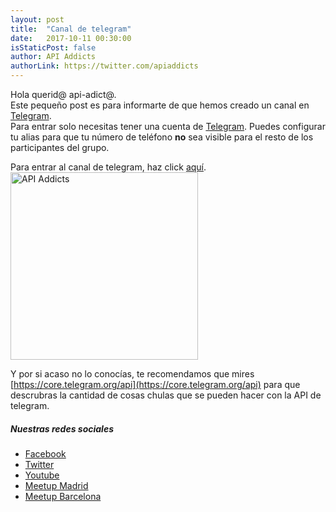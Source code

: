 ```yaml
---
layout: post
title:  "Canal de telegram"
date:   2017-10-11 00:30:00
isStaticPost: false
author: API Addicts
authorLink: https://twitter.com/apiaddicts
---
```


Hola querid@ api-adict@.  
Este pequeño post es para informarte de que hemos creado un canal en [Telegram](https://t.me/joinchat/AMnGckKmsHQoslDUxJ3WkA).  
Para entrar solo necesitas tener una cuenta de [Telegram](https://t.me/joinchat/AMnGckKmsHQoslDUxJ3WkA). 
Puedes configurar tu alias para que tu número de teléfono **no** sea visible para el resto de los participantes del grupo. 

Para entrar al canal de telegram, haz click [aquí](https://t.me/joinchat/AMnGckKmsHQoslDUxJ3WkA).  
<img src="{{site.baseurl}}/img/posts/telegram.png" width="300px" alt="API Addicts"/>

Y por si acaso no lo conocías, te recomendamos que mires [https://core.telegram.org/api](https://core.telegram.org/api) para que
descrubras la cantidad de cosas chulas que se pueden hacer con la API de telegram.  

##### Nuestras redes sociales
- [Facebook](https://www.facebook.com/apiaddicts/)
- [Twitter](https://twitter.com/apiaddicts)
- [Youtube](https://www.youtube.com/channel/UCepaRmZBCmbdU4QqNhSV5jQ/videos)
- [Meetup Madrid](https://www.meetup.com/es-ES/preview/ApiAddicts)
- [Meetup Barcelona](https://www.meetup.com/es-ES/preview/ApiAddictsBCN)

